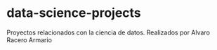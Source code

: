 # data-science-projects
Proyectos relacionados con la ciencia de datos. Realizados por Alvaro Racero Armario
